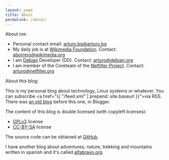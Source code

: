 ```yaml
---
layout: page
title: About
permalink: /about/
---
```


About me:

 * Personal contact email: [arturo.bg@arturo.bg](mailto:arturo.bg@arturo.bg)
 * My daily job is at [Wikimedia Foundation][wmf].
  Contact: [aborrero@wikimedia.org](mailto:aborrero@wikimedia.org)
 * I am [Debian][debian] Developer (DD). Contact:
  [arturo@debian.org](mailto:arturo@debian.org)
 * I am member of the Coreteam of the [Netfilter Project][netfilter].
  Contact: [arturo@netfilter.org](mailto:arturo@netfilter.org)

About this blog:

This is my personal blog about technology, Linux systems or whatever.
You can subscribe <a href="{{ "/feed.xml" | prepend: site.baseurl }}">via RSS</a>.
There was [an old blog][ral-arturo-blogger] before this one, in Blogger.

The content of this blog is double licensed (with copyleft licenses):

* [GPLv3](http://www.gnu.org/licenses/gpl-3.0.html) license
* [CC-BY-SA](http://creativecommons.org/licenses/by-sa/4.0) license

The source code can be obtained at [GitHub][github].

I have another blog about adventures, nature, trekking and
mountains written in spanish and it's called [alfabravo.org][alfabravo].


[wmf]:                  https://wikimediafoundation.org
[debian]:               https://www.debian.org
[netfilter]:            https://www.netfilter.org/
[ral-arturo-blogger]:   https://ral-arturo.blogspot.com.es/
[github]:               https://github.com/aborrero/ral-arturo.org
[alfabravo]:            https://alfabravo.org
